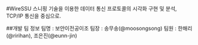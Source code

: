 #WireSSU
스니핑 기술을 이용한 데이터 통신 프로토콜의 시각화 구현 및 분석, TCP/IP 통신을 중심으로.

##개발 팀 정보
팀명 : 보안이전공이조
팀장 : 송무송(@moosongsong)
팀원 : 한해리(@ririhan), 조은진(@eunn-jin)
